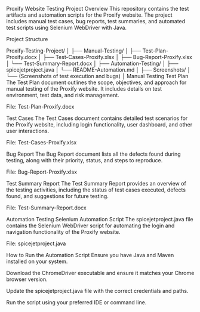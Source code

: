 Proxify Website Testing Project
Overview
This repository contains the test artifacts and automation scripts for the Proxify website. The project includes manual test cases, bug reports, test summaries, and automated test scripts using Selenium WebDriver with Java.

Project Structure

Proxify-Testing-Project/
│
├── Manual-Testing/
│   ├── Test-Plan-Proxify.docx
│   ├── Test-Cases-Proxify.xlsx
│   ├── Bug-Report-Proxify.xlsx
│   └── Test-Summary-Report.docx
│
├── Automation-Testing/
│   ├── spicejetproject.java
│   └── README-Automation.md
│
├── Screenshots/
│   └── (Screenshots of test execution and bugs)
│
Manual Testing
Test Plan
The Test Plan document outlines the scope, objectives, and approach for manual testing of the Proxify website. It includes details on test environment, test data, and risk management.

File: Test-Plan-Proxify.docx

Test Cases
The Test Cases document contains detailed test scenarios for the Proxify website, including login functionality, user dashboard, and other user interactions.

File: Test-Cases-Proxify.xlsx

Bug Report
The Bug Report document lists all the defects found during testing, along with their priority, status, and steps to reproduce.

File: Bug-Report-Proxify.xlsx

Test Summary Report
The Test Summary Report provides an overview of the testing activities, including the status of test cases executed, defects found, and suggestions for future testing.

File: Test-Summary-Report.docx

Automation Testing
Selenium Automation Script
The spicejetproject.java file contains the Selenium WebDriver script for automating the login and navigation functionality of the Proxify website.

File: spicejetproject.java

How to Run the Automation Script
Ensure you have Java and Maven installed on your system.

Download the ChromeDriver executable and ensure it matches your Chrome browser version.

Update the spicejetproject.java file with the correct credentials and paths.

Run the script using your preferred IDE or command line.

